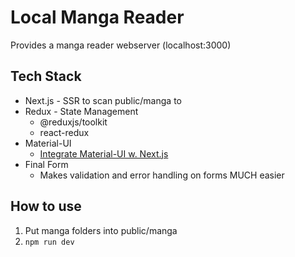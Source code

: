 # Local Manga Reader

Provides a manga reader webserver (localhost:3000)

## Tech Stack

- Next.js - SSR to scan public/manga to
- Redux - State Management
  - @reduxjs/toolkit
  - react-redux
- Material-UI
  - [Integrate Material-UI w. Next.js](https://github.com/mui-org/material-ui/tree/next/examples/nextjs)
- Final Form
  - Makes validation and error handling on forms MUCH easier

## How to use

1. Put manga folders into public/manga
2. `npm run dev`
